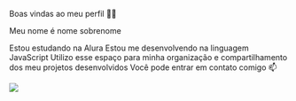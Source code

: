 Boas vindas ao meu perfil 💙💙

Meu nome é nome sobrenome

Estou estudando na Alura
Estou me desenvolvendo na linguagem JavaScript
Utilizo esse espaço para minha organização e compartilhamento dos meu projetos desenvolvidos
Você pode entrar em contato comigo 📫


![](![image](https://github.com/lyndomatue/evelyyn/assets/172790657/5d064577-07f4-4b64-a4f4-1fda12df5d2a)
)
